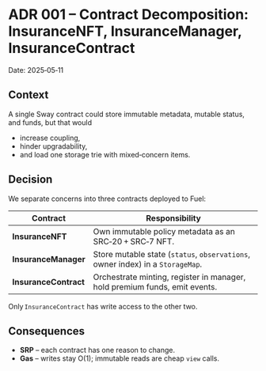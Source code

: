 # ADR 001 – Contract Decomposition: InsuranceNFT, InsuranceManager, InsuranceContract
Date: 2025‑05‑11  

## Context
A single Sway contract could store immutable metadata, mutable status, and funds, but that would
* increase coupling,
* hinder upgradability,
* and load one storage trie with mixed‑concern items.

## Decision
We separate concerns into three contracts deployed to Fuel:

| Contract            | Responsibility |
|---------------------|----------------|
| **InsuranceNFT**    | Own immutable policy metadata as an SRC‑20 + SRC‑7 NFT. |
| **InsuranceManager**| Store mutable state (`status`, `observations`, owner index) in a `StorageMap`. |
| **InsuranceContract** | Orchestrate minting, register in manager, hold premium funds, emit events. |

Only `InsuranceContract` has write access to the other two.

## Consequences
* **SRP** – each contract has one reason to change.  
* **Gas** – writes stay O(1); immutable reads are cheap `view` calls.  
